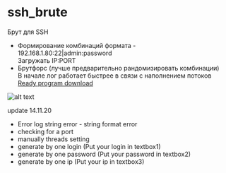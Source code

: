 # ssh_brute
Брут для SSH

- Формирование комбинаций формата - 192.168.1.80:22|admin:password<br>
Загружать IP:PORT 
- Брутфорс (лучше предварительно рандомизировать комбинации)<br>
В начале лог работает быстрее в связи с наполнением потоков<br>
[Ready program download](https://github.com/Jazis/ssh_brute/raw/master/Release.zip)


![alt text](https://i.imgur.com/PiZDlsi.png)


update 14.11.20
- Error log 
	string error - string format error
- сhecking for a port
- manually threads setting
- generate by one login (Put your login in textbox1)
- generate by one password (Put your password in textbox2)
- generate by one ip (Put your ip in textbox3)